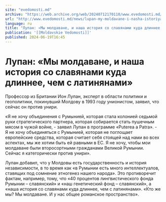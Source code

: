 ```yaml
---
site: "evedomosti.md"
archive: "https://web.archive.org/web/20240712170110/www.evedomosti.md/news/lupan-my-moldavane-i-nasha-istoriya-so-slavyanami-kuda-dlinn"
url: "http://www.evedomosti.md/news/lupan-my-moldavane-i-nasha-istoriya-so-slavyanami-kuda-dlinn"
language: ru
title: "Лупан: «Мы молдаване, и наша история со славянами куда длиннее, чем с латинянами»"
publication: '[[Moldavskie Vedomosti]]'
published: 2024-06-19T16:45
---
```


# Лупан: «Мы молдаване, и наша история со славянами куда длиннее, чем с латинянами»

Профессор из Британии Ион Лупан, эксперт в области политики и геополитики, покинувший Молдову в 1993 году унионистом, заявил, что сейчас он против унири.

«Я не хочу объединения с Румынией, которая стала колонией седьмой руки стратегического партнера, которая собирается стать пушечным мясом в чужой войне, - заявил Лупан в программе «Puterea a Patra». - Я не хочу объединяться с Румынией, которая не поглощает европейские средства, которая считает себя стоящей над нами во всех аспектах, мы же хотим быть ей равными в ЕС. Я не хочу, чтобы мои молдаване были второсортными гражданами Великой Румынии. Сейчас я категорически против унири».

Лупан добавил, что у Молдовы есть государственность и история независимости, в то время как «в Румынии есть много интеллектуалов, ставящих под сомнение этногенез нашего народа». Это противоречит фактам, например, тому, что «40 процентов лингвистического фонда Румынии – славянский» и «наш генетический фонд – славянский», а «наша история со славянами куда длиннее, чем с латинянами». «Кто же мы? Мы молдаване. И у нас общее романское пространство».